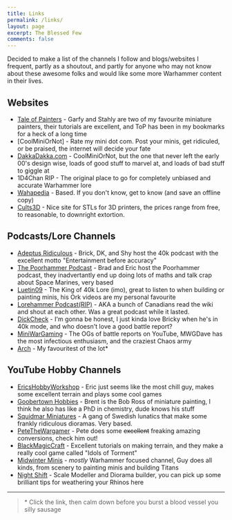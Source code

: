 ```yaml
---
title: Links
permalink: /links/
layout: page
excerpt: The Blessed Few
comments: false
---
```


Decided to make a list of the channels I follow and blogs/websites I frequent, partly as a shoutout, and partly for anyone who may not know about these awesome folks and would like some more Warhammer content in their lives.

## Websites

- [Tale of Painters](https://taleofpainters.com) - Garfy and Stahly are two of my favourite miniature painters, their tutorials are excellent, and ToP has been in my bookmarks for a heck of a long time
- [CoolMiniOrNot] - Rate my mini dot com. Post your minis, get ridiculed, or be praised, the internet will decide your fate
- [DakkaDakka.com](https://dakkadakka.com) - CoolMiniOrNot, but the one that never left the early 00's design wise, loads of good stuff to marvel at, and loads of bad stuff to giggle at
- 1D4Chan RIP - The original place to go for completely unbiased and accurate Warhammer lore
- [Wahapedia](https://wahapedia.ru) - Based. If you don't know, get to know (and save an offline copy)
- [Cults3D](https://cults3d.com) - Nice site for STLs for 3D printers, the prices range from free, to reasonable, to downright extortion.

## Podcasts/Lore Channels

- [Adeptus Ridiculous](https://www.adeptusridiculous.com/) - Brick, DK, and Shy host the 40k podcast with the excellent motto "Entertainment before accuracy"
- [The Poorhammer Podcast](https://www.youtube.com/@thepoorhammerpodcast) - Brad and Eric host the Poorhammer podcast, they inadvertantly end up doing lots of maths and talk crap about Space Marines, very based
- [Luetin09](https://www.youtube.com/channel/UC8RfCCzWsMgNspTI-GTFenQ) - The King of 40k Lore (imo), great to listen to when building or painting minis, his Ork videos are my personal favourite
- [Lorehammer Podcast(RIP)](https://www.youtube.com/channel/UCq9af4kjJ_XFpu3kObtUkZQ) - AKA a bunch of Canadians read the wiki and shout at each other. Was a great podcast while it lasted.
- [DickCheck](https://www.youtube.com/@DiceCheck) - I'm gonna be honest, I just kinda love Bricky when he's in 40k mode, and who doesn't love a good battle report?
- [MiniWarGaming](https://www.youtube.com/@miniwargaming) - The OGs of battle reports on YouTube, MWGDave has the most infectious enthusiasm, and the craziest Chaos army
- [Arch](https://www.youtube.com/watch?v=sTSA_sWGM44) - My favouritest of the lot\*


## YouTube Hobby Channels

- [EricsHobbyWorkshop](https://www.youtube.com/@EricsHobbyWorkshop) - Eric just seems like the most chill guy, makes some excellent terrain and plays some cool games
- [Goobertown Hobbies](https://www.youtube.com/@GoobertownHobbies) - Brent is the Bob Ross of miniature painting, I think he also has like a PhD in chemistry, dude knows his stuff
- [Squidmar Miniatures](https://www.youtube.com/@SquidmarMiniatures) - A gang of Swedish lunatics that make some frankly ridiculous dioramas. Very based.
- [PeteTheWargamer](https://www.youtube.com/@PeteTheWargamer) - Pete does some ~~excellent~~ freaking amazing conversions, check him out!
- [BlackMagicCraft](https://www.youtube.com/@BlackMagicCraftOfficial) - Excellent tutorials on making terrain, and they make a really cool game called "Idols of Torment"
- [Midwinter Minis](https://www.youtube.com/@MidwinterMinis) - *mostly* Warhammer focused channel, Guy does all kinds, from scenery to painting minis and building Titans
- [Night Shift](https://www.youtube.com/@NightShiftScaleModels) - Scale Modeller and Diorama builder, you can pick up some brilliant tips for weathering your Rhinos here

---

> \* Click the link, then calm down before you burst a blood vessel you silly sausage